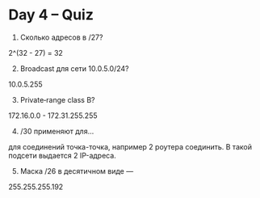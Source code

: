 # Day 4 – Quiz

1. Сколько адресов в /27?

2^(32 - 27) = 32

2. Broadcast для сети 10.0.5.0/24?

10.0.5.255

3. Private‑range class B?

172.16.0.0 - 172.31.255.255

4. /30 применяют для…

для соединений точка-точка, например 2 роутера соединить. В такой подсети выдается 2 IP-адреса.

5. Маска /26 в десятичном виде —

255.255.255.192